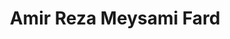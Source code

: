 ---
layout: member
weight: 200
title: Amir Reza Meysami Fard
status: undergrad
program: Undergraduate researcher 
description: Development of microRNA-based cancer diagnostics 
img: /img/members/Amir-Reza-Meysami Fard.jpg
featuredOrder: 4
---